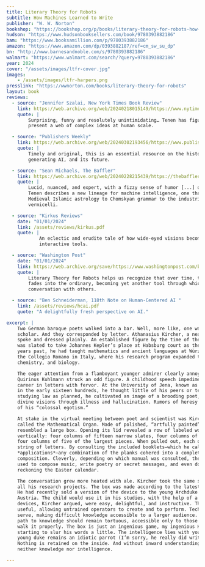 ```yaml
---
title: Literary Theory for Robots
subtitle: How Machines Learned to Write
publisher: "W. W. Norton"
bookshop: "https://bookshop.org/p/books/literary-theory-for-robots-how-computers-learned-to-write-dennis-yi-tenen/20059969?ean=9780393882186"
hudson: "https://www.hudsonbooksellers.com/book/9780393882186"
bam: "https://www.booksamillion.com/p/9780393882186"
amazon: "https://www.amazon.com/dp/0393882187/ref=cm_sw_su_dp"
bn: "http://www.barnesandnoble.com/s/9780393882186"
walmart: "https://www.walmart.com/search/?query=9780393882186"
year: 2024
cover: "/assets/images/ltfr-cover.jpg"
images:
    - /assets/images/ltfr-harpers.png
presslink: "https://wwnorton.com/books/literary-theory-for-robots"
layout: book
reviews:
  - source: "Jennifer Szalai, New York Times Book Review"
    link: https://web.archive.org/web/20240218015149/https://www.nytimes.com/2024/02/07/books/review/literary-theory-for-robots-dennis-yi-tenen.html
    quote: |
        Surprising, funny and resolutely unintimidating… Tenen has figured out how to
        present a web of complex ideas at human scale.

  - source: "Publishers Weekly"
    link: https://web.archive.org/web/20240302193456/https://www.publishersweekly.com/978-0-393-88218-6
    quote: |
        Timely and original, this is an essential resource on the history of text
        generating AI, and its future.

  - source: "Sean Michaels, The Baffler"
    link: https://web.archive.org/web/20240228215439/https://thebaffler.com/latest/critique-of-artificial-reason-michaels
    quote: |
        Lucid, nuanced, and expert, with a fizzy sense of humor [...] over these swift 141 pages,
        Tenen describes a new lineage for machine intelligence, one that absorbs everything from
        Medieval Islamic astrology to Chomskyan grammar to the industrial manufacture of
        vermicelli.

  - source: "Kirkus Reviews"
    date: "01/01/2024"
    link: /assets/reviews/kirkus.pdf
    quote: |
            An eclectic and erudite tale of how wide-eyed visions become smart,
            interactive tools.

  - source: "Washington Post"
    date: "01/01/2024"
    link: https://web.archive.org/save/https://www.washingtonpost.com/books/2024/02/08/literary-theory-robots-tenen-review/
    quote: |
        Literary Theory for Robots helps us recognize that over time, the seemingly extraordinary
        fades into the ordinary, becoming yet another tool through which we think and write in
        conversation with others.

  - source: "Ben Schneiderman, 118th Note on Human-Centered AI "
    link: /assets/reviews/hcai.pdf
    quote: "A delightfully fresh perspective on AI."

excerpt: |
    Two German baroque poets walked into a bar. Well, more like, one was a poet and the other a
    scholar. And they corresponded by letter. Athanasius Kircher, a neat man in his forties,
    spoke and dressed plainly. An established figure by the time of their virtual meeting, he
    was slated to take Johannes Kepler’s place at Habsburg court as the royal mathematician. In
    years past, he had taught mathematics and ancient languages at Würzburg. Fate found him at
    the Collegio Romano in Italy, where his research program expanded to cover geology,
    chemistry, and biology.

    The eager attention from a flamboyant younger admirer clearly annoyed him. The gaunt
    Quirinus Kuhlmann struck an odd figure. A childhood speech impediment left him to pursue a
    career in letters with fervor. At the University of Jena, known as a bit of a party school
    in the early sixteen hundreds, he thought little of his peers or teachers. Instead of
    studying law as planned, he cultivated an image of a brooding poet, claiming to receive
    divine visions through illness and hallucination. Rumors of heresy circulated, as well as
    of his “colossal egotism.”

    At stake in the virtual meeting between poet and scientist was Kircher’s recent invention
    called the Mathematical Organ. Made of polished, “artfully painted” wood, the Organ
    resembled a large box. Opening its lid revealed a row of labeled wooden slates, filed
    vertically: four columns of fifteen narrow slates, four columns of seven wider ones, and
    four columns of five of the largest pieces. When pulled out, each of the slates contained a
    string of letters. By consulting the included booklets—which he called, wait for it,
    *applications*—any combination of the planks cohered into a complete, harmonious
    composition. Cleverly, depending on which manual was consulted, the same organ could be
    used to compose music, write poetry or secret messages, and even do advanced math, such as
    reckoning the Easter calendar.

    The conversation grew more heated with ale. Kircher took the same systematic approach to
    all his research projects. The box was made according to the latest scientific principles.
    He had recently sold a version of the device to the young Archduke Charles Joseph of
    Austria. The child would use it in his studies, with the help of a trusted tutor. Such
    devices, Kircher argued, were easy, delightful, and instructive. They were, above all,
    useful, allowing untrained operators to create and to perform. Technology was there to
    serve, making difficult knowledge accessible to a larger audience. Kuhlmann objected. The
    path to knowledge should remain tortuous, accessible only to those (like him!) willing to
    walk it properly. The box is just an ingenious game, my ingenious Kircher! Kuhlmann was
    starting to slur his words a little. The intelligence lies with you. Without the box, the
    young duke remains an idiotic parrot (I’m sorry, he really did write that, only in Latin).
    Nothing is retained on the inside. And without inward understanding, the child captures
    neither knowledge nor intelligence.

---
```



